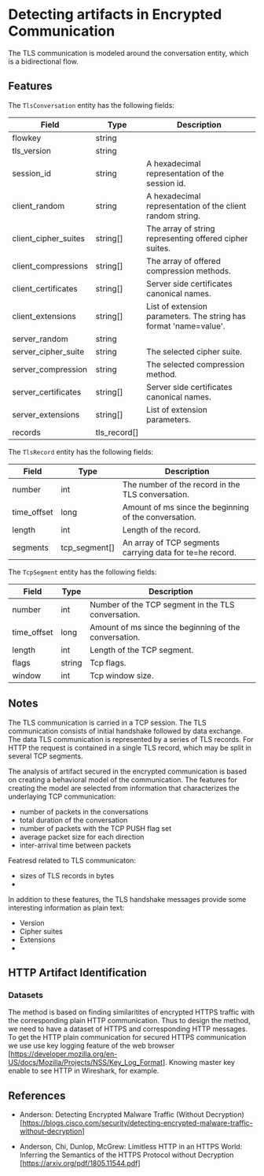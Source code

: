 # Detecting artifacts in Encrypted Communication
The TLS communication is modeled around the conversation entity, which is a bidirectional flow. 

## Features
The ```TlsConversation``` entity has the following fields:

| Field                 |  Type        | Description                    |
| --------------------- | ------------ | ------------------------------ |
| flowkey               | string       | |              
| tls_version           | string       | |
| session_id            | string       | A hexadecimal representation of the session id. |
| client_random         | string       | A hexadecimal representation of the client random string. |
| client_cipher_suites  | string[]     | The array of string representing offered cipher suites. |
| client_compressions   | string[]     | The array of offered compression methods. |
| client_certificates   | string[]     | Server side certificates canonical names. |
| client_extensions     | string[]     | List of extension parameters. The string has format 'name=value'. |
| server_random         | string       | |
| server_cipher_suite   | string       | The selected cipher suite. |
| server_compression    | string       | The selected compression method. |
| server_certificates   | string[]     | Server side certificates canonical names. |
| server_extensions     | string[]     | List of extension parameters. |
| records               | tls_record[] |  |


The ```TlsRecord``` entity has the following fields:

| Field                 |  Type         | Description                                              |
| --------------------- | ------------- | -------------------------------------------------------- |
| number                | int           | The number of the record in the TLS conversation.        |
| time_offset           | long          | Amount of ms since the beginning of the conversation.    |
| length                | int           | Length of the record.                                    |
| segments              | tcp_segment[] | An array of TCP segments carrying data for te=he record. |

The ```TcpSegment``` entity has the following fields:

| Field                 |  Type         | Description                                              |
| --------------------- | ------------- | -------------------------------------------------------- |
| number                | int           | Number of the TCP segment in the TLS conversation.       |
| time_offset           | long          | Amount of ms since the beginning of the conversation.    |
| length                | int           | Length of the TCP segment. |
| flags                 | string        | Tcp flags. |
| window                | int           | Tcp window size. |

## Notes

The TLS communication is carried in a TCP session. 
The TLS communication consists of initial handshake followed by data exchange.
The data TLS communication is represented by a series of TLS records. 
For HTTP the request is contained in a single TLS record, which may be split in 
several TCP segments.
 

The analysis of artifact secured in the encrypted communication is based on creating a behavioral model 
of the communication. The features for creating the model are selected from information that characterizes
the underlaying TCP communication:

* number of packets in the conversations
* total duration of the conversation
* number of packets with the TCP PUSH flag set
* average packet size for each direction
* inter-arrival time between packets

Featresd related to TLS communicaton:
* sizes of TLS records in bytes 
* 



In addition to these features, the TLS handshake messages provide some interesting information as plain text:

* Version
* Cipher suites
* Extensions
* 

## HTTP Artifact Identification


### Datasets
The method is based on finding similaritites of encrypted HTTPS traffic with the corresponding plain HTTP communication.
Thus to design the method, we need to have a dataset of HTTPS and corresponding HTTP messages.
To get the HTTP plain communication for secured HTTPS communication we use use key logging feature of the web browser [https://developer.mozilla.org/en-US/docs/Mozilla/Projects/NSS/Key_Log_Format]. Knowing master key enable to 
see HTTP in Wireshark, for example.




## References

* Anderson: Detecting Encrypted Malware Traffic (Without Decryption) [https://blogs.cisco.com/security/detecting-encrypted-malware-traffic-without-decryption]

* Anderson, Chi, Dunlop, McGrew: Limitless HTTP in an HTTPS World: Inferring the
Semantics of the HTTPS Protocol without Decryption [https://arxiv.org/pdf/1805.11544.pdf]